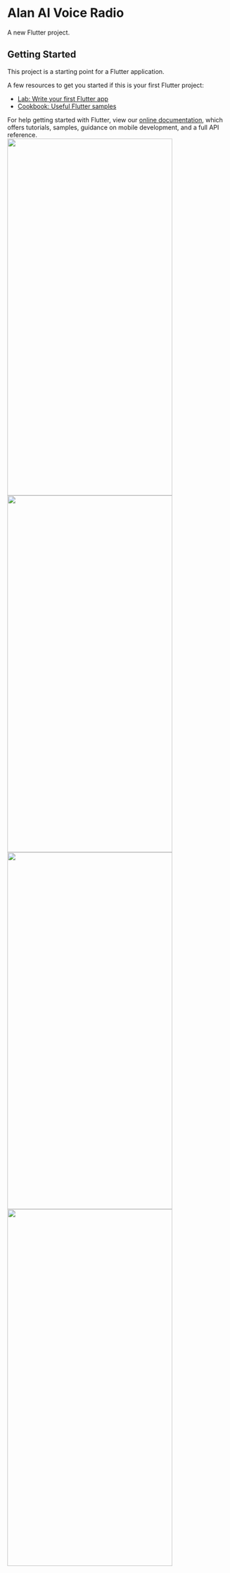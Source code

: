 # Alan AI Voice Radio

A new Flutter project.

## Getting Started

This project is a starting point for a Flutter application.

A few resources to get you started if this is your first Flutter project:

- [Lab: Write your first Flutter app](https://flutter.dev/docs/get-started/codelab)
- [Cookbook: Useful Flutter samples](https://flutter.dev/docs/cookbook)

For help getting started with Flutter, view our
[online documentation](https://flutter.dev/docs), which offers tutorials,
samples, guidance on mobile development, and a full API reference.
<br>
<img src="https://user-images.githubusercontent.com/65482419/102751667-35aed780-438e-11eb-9d2b-3303e3e7533d.png" width="375" height="812">
<img src="https://user-images.githubusercontent.com/65482419/102751676-39425e80-438e-11eb-92dc-64a4a3a8b1c7.png" width="375" height="812">
<img src="https://user-images.githubusercontent.com/65482419/102751687-3cd5e580-438e-11eb-848f-2649a6810b26.png" width="375" height="812">
<img src="https://user-images.githubusercontent.com/65482419/102751690-3cd5e580-438e-11eb-999e-3a96f1337ae0.png" width="375" height="812">
